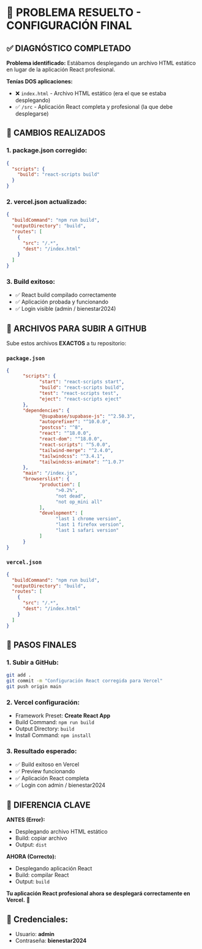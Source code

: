 # 🎯 PROBLEMA RESUELTO - CONFIGURACIÓN FINAL

## ✅ **DIAGNÓSTICO COMPLETADO**

**Problema identificado:** Estábamos desplegando un archivo HTML estático en lugar de la aplicación React profesional.

**Tenías DOS aplicaciones:**
- ❌ `index.html` - Archivo HTML estático (era el que se estaba desplegando)
- ✅ `/src` - Aplicación React completa y profesional (la que debe desplegarse)

## 🔧 **CAMBIOS REALIZADOS**

### 1. **package.json corregido:**
```json
{
  "scripts": {
    "build": "react-scripts build"
  }
}
```

### 2. **vercel.json actualizado:**
```json
{
  "buildCommand": "npm run build",
  "outputDirectory": "build",
  "routes": [
    {
      "src": "/.*",
      "dest": "/index.html"
    }
  ]
}
```

### 3. **Build exitoso:** 
- ✅ React build compilado correctamente
- ✅ Aplicación probada y funcionando
- ✅ Login visible (admin / bienestar2024)

## 📁 **ARCHIVOS PARA SUBIR A GITHUB**

Sube estos archivos **EXACTOS** a tu repositorio:

### `package.json`
```json
{
      "scripts": {
            "start": "react-scripts start",
            "build": "react-scripts build",
            "test": "react-scripts test",
            "eject": "react-scripts eject"
      },
      "dependencies": {
            "@supabase/supabase-js": "^2.50.3",
            "autoprefixer": "^10.0.0",
            "postcss": "^8",
            "react": "^18.0.0",
            "react-dom": "^18.0.0",
            "react-scripts": "^5.0.0",
            "tailwind-merge": "^2.4.0",
            "tailwindcss": "^3.4.1",
            "tailwindcss-animate": "^1.0.7"
      },
      "main": "/index.js",
      "browserslist": {
            "production": [
                  ">0.2%",
                  "not dead",
                  "not op_mini all"
            ],
            "development": [
                  "last 1 chrome version",
                  "last 1 firefox version",
                  "last 1 safari version"
            ]
      }
}
```

### `vercel.json`
```json
{
  "buildCommand": "npm run build",
  "outputDirectory": "build",
  "routes": [
    {
      "src": "/.*",
      "dest": "/index.html"
    }
  ]
}
```

## 🚀 **PASOS FINALES**

### 1. **Subir a GitHub:**
```bash
git add .
git commit -m "Configuración React corregida para Vercel"
git push origin main
```

### 2. **Vercel configuración:**
- Framework Preset: **Create React App**
- Build Command: `npm run build`
- Output Directory: `build`
- Install Command: `npm install`

### 3. **Resultado esperado:**
- ✅ Build exitoso en Vercel
- ✅ Preview funcionando 
- ✅ Aplicación React completa
- ✅ Login con admin / bienestar2024

## 🎯 **DIFERENCIA CLAVE**

**ANTES (Error):**
- Desplegando archivo HTML estático
- Build: copiar archivo
- Output: `dist`

**AHORA (Correcto):**
- Desplegando aplicación React
- Build: compilar React
- Output: `build`

**Tu aplicación React profesional ahora se desplegará correctamente en Vercel.** 🎉

## 🔑 **Credenciales:**
- Usuario: **admin** 
- Contraseña: **bienestar2024**